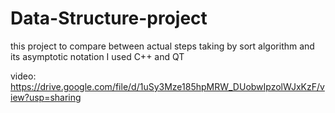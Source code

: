 # Data-Structure-project
this project to compare between actual steps taking by sort algorithm and its asymptotic notation
I used C++ and QT 

video: https://drive.google.com/file/d/1uSy3Mze185hpMRW_DUobwIpzolWJxKzF/view?usp=sharing
